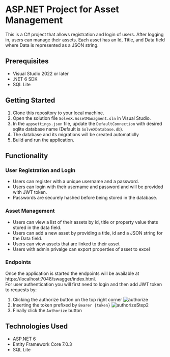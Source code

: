 # ASP.NET Project for Asset Management

This is a C# project that allows registration and login of users. After logging in, users can manage their assets. Each asset has an Id, Title, and Data field where Data is represented as a JSON string.

## Prerequisites

- Visual Studio 2022 or later
- .NET 6 SDK
- SQL Lite

## Getting Started

1. Clone this repository to your local machine.
2. Open the solution file `SolveX.AssetManagment.sln` in Visual Studio.
3. In the `appsettings.json` file, update the `DefaultConnection` with desired sqlite database name (Default is `SolveXDatabase.db`).
4. The database and its migrations will be created automaticlly 
5. Build and run the application.

## Functionality

### User Registration and Login

- Users can register with a unique username and a password.
- Users can login with their username and password and will be provided with JWT token.
- Passwords are securely hashed before being stored in the database.

### Asset Management

- Users can view a list of their assets by id, title or property value thats stored in the data field.
- Users can add a new asset by providing a title, id and a JSON string for the Data field.
- Users can view assets that are linked to their asset
- Users with admin privalge can export properties of asset to excel

### Endpoints
Once the application is started the endpoints will be available at https://localhost:7048/swagger/index.html. <br>
For user authentication you will first need to login and then add JWT token to requests by:
1. Clicking the authorize button on the top right corner
![authorize](https://user-images.githubusercontent.com/81408310/219330950-5ef652c9-9b8c-4474-9a28-484ace53b9cf.png)
2. Inserting the token prefixed by `Bearer {token}`
![authorizeStep2](https://user-images.githubusercontent.com/81408310/219331229-f884ef90-8039-473f-aaf1-401a305394ad.png)
3. Finally click the `Authorize` button

## Technologies Used

- ASP.NET 6
- Entity Framework Core 7.0.3
- SQL Lite
